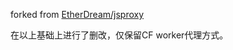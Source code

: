forked from [EtherDream/jsproxy](https://github.com/EtherDream/jsproxy)

在以上基础上进行了删改，仅保留CF worker代理方式。